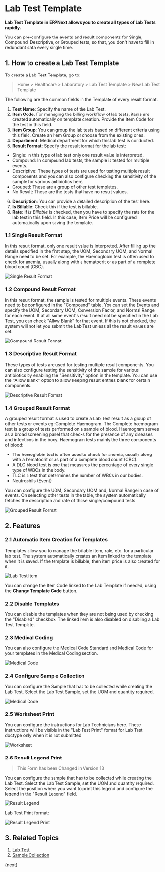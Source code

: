 <!-- add-breadcrumbs -->
# Lab Test Template

**Lab Test Template in ERPNext allows you to create all types of Lab Tests rapidly.**

You can pre-configure the events and result components for Single, Compound, Descriptive, or Grouped tests, so that, you don't have to fill in redundant data every single time.

## 1. How to create a Lab Test Template

To create a Lab Test Template, go to:

> Home > Healthcare > Laboratory > Lab Test Template > New Lab Test Template

The following are the common fields in the Template of every result format.

1. **Test Name**: Specify the name of the Lab Test.
2. **Item Code**: For managing the billing workflow of lab tests, items are created automatically on template creation. Provide the Item Code for the test in this field.
3. **Item Group**: You can group the lab tests based on different criteria using this field. Create an Item Group or choose from the existing ones.
4. **Department**: Medical department for which this lab test is conducted.
5. **Result Format**: Specify the result format for the lab test:
  - Single: In this type of lab test only one result value is interpreted.
  - Compound: In compound lab tests, the sample is tested for multiple events.
  - Descriptive: These types of tests are used for testing multiple result components and you can also configure checking the sensitivity of the sample for various antibiotics here.
  - Grouped: These are a group of other test templates.
  - No Result: These are the tests that have no result values.
6. **Description**: You can provide a detailed description of the test here.
7. **Is Billable**: Check this if the test is billable.
8. **Rate**: If _Is Billable_ is checked, then you have to specify the rate for the lab test in this field. In this case, Item Price will be configured automatically upon saving the template.

### 1.1 Single Result Format

In this result format, only one result value is interpreted. After filling up the details specified in the first step, the UOM, Secondary UOM, and Normal Range need to be set. For example, the Haemoglobin test is often used to check for anemia, usually along with a hematocrit or as part of a complete blood count (CBC).

![Single Result Format](/docs/v12/assets/img/healthcare/single-result.png)

### 1.2 Compound Result Format

In this result format, the sample is tested for multiple events. These events need to be configured in the "Compound" table. You can set the Events and specify the UOM, Secondary UOM, Conversion Factor, and Normal Range for each event. If at all some event's result need not be specified in the Lab Test, you can check "Allow Blank" for that event. If this is not checked, the system will not let you submit the Lab Test unless all the result values are set.

![Compound Result Format](/docs/v12/assets/img/healthcare/compound-result.png)

### 1.3 Descriptive Result Format

These types of tests are used for testing multiple result components. You can also configure testing the sensitivity of the sample for various antibiotics by enabling the "Sensitivity" option in the template. You can use the "Allow Blank" option to allow keeping result entries blank for certain components.

![Descriptive Result Format](/docs/v12/assets/img/healthcare/descriptive-result.png)

### 1.4 Grouped Result Format

A grouped result format is used to create a Lab Test result as a group of other tests or events eg: Complete Haemogram. The Complete haemogram test is a group of tests performed on a sample of blood. Haemogram serves as a broad screening panel that checks for the presence of any diseases and infections in the body. Haemogram tests mainly the three components of blood:

- The hemoglobin test is often used to check for anemia, usually along with a hematocrit or as part of a complete blood count (CBC).
- A DLC blood test is one that measures the percentage of every single type of WBCs in the body.
- TLC is a test that determines the number of WBCs in our bodies.
- Neutrophils (Event)

You can configure the UOM, Secondary UOM and, Normal Range in case of events. On selecting other tests in the table, the system automatically fetches the description and rate of those single/compound tests

![Grouped Result Format](/docs/v12/assets/img/healthcare/grouped-result.png)

## 2. Features

### 2.1 Automatic Item Creation for Templates

Templates allow you to manage the billable item, rate, etc. for a particular lab test. The system automatically creates an Item linked to the template when it is saved. If the template is billable, then item price is also created for it.

![Lab Test Item](/docs/v12/assets/img/healthcare/lab-test-item.png)

You can change the Item Code linked to the Lab Template if needed, using the **Change Template Code** button.

### 2.2 Disable Templates

You can disable the templates when they are not being used by checking the "Disabled" checkbox. The linked item is also disabled on disabling a Lab Test Template.

### 2.3 Medical Coding

You can also configure the Medical Code Standard and Medical Code for your templates in the Medical Coding section.

![Medical Code](/docs/v12/assets/img/healthcare/lab-test-medical-code.png)

### 2.4 Configure Sample Collection

You can configure the Sample that has to be collected while creating the Lab Test. Select the Lab Test Sample, set the UOM and quantity required.

![Medical Code](/docs/v12/assets/img/healthcare/lab-test-template-sample.png)

### 2.5 Worksheet Print

You can configure the instructions for Lab Technicians here. These instructions will be visible in the "Lab Test Print" format for Lab Test doctype only when it is not submitted.

![Worksheet](/docs/v12/assets/img/healthcare/worksheet.png)

### 2.6 Result Legend Print

> This Form has been Changed in Version 13

You can configure the sample that has to be collected while creating the Lab Test. Select the Lab Test Sample, set the UOM and quantity required. Select the position where you want to print this legend and configure the legend in the "Result Legend" field.

![Result Legend](/docs/v12/assets/img/healthcare/result-legend.png)

Lab Test Print format:

![Result Legend Print](/docs/v12/assets/img/healthcare/result-legend-print.png)

## 3. Related Topics

1. [Lab Test](/docs/v12/user/manual/en/healthcare/lab_test)
1. [Sample Collection](/docs/v12/user/manual/en/healthcare/sample_collection)

{next}
